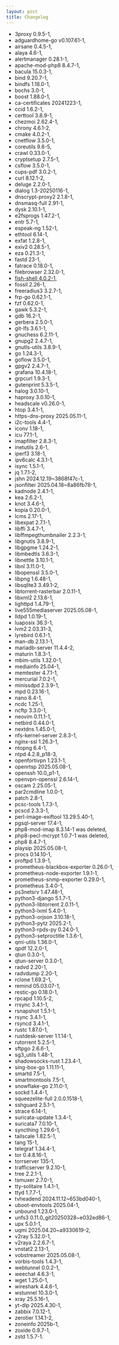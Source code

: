 ```yaml
---
layout: post
title: Changelog
---
```


* 3proxy 0.9.5-1,
* adguardhome-go v0.107.61-1,
* airsane 0.4.5-1,
* alaya 4.6-1,
* alertmanager 0.28.1-1,
* apache-mod-php8 8.4.7-1,
* bacula 15.0.3-1,
* bind 9.20.7-1,
* bindfs 1.18.0-1,
* bochs 3.0-1,
* boost 1.88.0-1,
* ca-certificates 20241223-1,
* ccid 1.6.2-1,
* certtool 3.8.9-1,
* chezmoi 2.62.4-1,
* chrony 4.6.1-2,
* cmake 4.0.2-1,
* cnetflow 3.5.0-1,
* coreutils 9.6-5,
* crawl 0.33.0-1,
* cryptsetup 2.7.5-1,
* csflow 3.5.0-1,
* cups-pdf 3.0.2-1,
* curl 8.12.1-2,
* deluge 2.2.0-1,
* dialog 1.3-20250116-1,
* dnscrypt-proxy2 2.1.8-1,
* dnsmasq-full 2.91-1,
* dysk 2.10.1-1,
* e2fsprogs 1.47.2-1,
* entr 5.7-1,
* espeak-ng 1.52-1,
* ethtool 6.14-1,
* exfat 1.2.8-1,
* exiv2 0.28.5-1,
* eza 0.21.3-1,
* fastd 23-1,
* fatrace 0.18.0-1,
* filebrowser 2.32.0-1,
* [fish-shell 4.0.2-1](https://github.com/fish-shell/fish-shell),
* fossil 2.26-1,
* freeradius3 3.2.7-1,
* frp-go 0.62.1-1,
* fzf 0.62.0-1,
* gawk 5.3.2-1,
* gdb 16.2-1,
* gerbera 2.5.0-1,
* git-lfs 3.6.1-1,
* gnuchess 6.2.11-1,
* gnupg2 2.4.7-1,
* gnutls-utils 3.8.9-1,
* go 1.24.3-1,
* goflow 3.5.0-1,
* gpgv2 2.4.7-1,
* grafana 10.4.18-1,
* grpcurl 1.9.3-1,
* gutenprint 5.3.5-1,
* halog 3.0.10-1,
* haproxy 3.0.10-1,
* headscale v0.26.0-1,
* htop 3.4.1-1,
* https-dns-proxy 2025.05.11-1,
* i2c-tools 4.4-1,
* iconv 1.18-1,
* icu 77.1-1,
* imapfilter 2.8.3-1,
* inetutils 2.6-1,
* iperf3 3.18-1,
* ipv6calc 4.3.1-1,
* isync 1.5.1-1,
* jq 1.7.1-2,
* jshn 2024.12.19~3868f47c-1,
* jsonfilter 2025.04.18~8a86fb78-1,
* kadnode 2.4.1-1,
* kea 2.6.2-1,
* knot 3.4.6-1,
* kopia 0.20.0-1,
* lcms 2.17-1,
* libexpat 2.7.1-1,
* libffi 3.4.7-1,
* libffmpegthumbnailer 2.2.3-1,
* libgnutls 3.8.9-1,
* libgpgme 1.24.2-1,
* libmbedtls 3.6.3-1,
* libnettle 3.10.1-1,
* libnl 3.11.0-1,
* libopenssl 3.5.0-1,
* libpng 1.6.48-1,
* libsqlite3 3.49.1-2,
* libtorrent-rasterbar 2.0.11-1,
* libxml2 2.13.6-1,
* lighttpd 1.4.79-1,
* live555mediaserver 2025.05.08-1,
* lldpd 1.0.19-1,
* luaposix 36.3-1,
* lvm2 2.03.31-3,
* lyrebird 0.6.1-1,
* man-db 2.13.1-1,
* mariadb-server 11.4.4-2,
* maturin 1.8.3-1,
* mbim-utils 1.32.0-1,
* mediainfo 25.04-1,
* memtester 4.7.1-1,
* mercurial 7.0.2-1,
* minissdpd 2.3.9-1,
* mpd 0.23.16-1,
* nano 8.4-1,
* ncdc 1.25-1,
* ncftp 3.3.0-1,
* neovim 0.11.1-1,
* netbird 0.44.0-1,
* nextdns 1.45.0-1,
* nfs-kernel-server 2.8.3-1,
* nginx-ssl 1.26.3-1,
* ntopng 6.4-1,
* ntpd 4.2.8_p18-3,
* openfortivpn 1.23.1-1,
* openrtsp 2025.05.08-1,
* openssh 10.0_p1-1,
* openvpn-openssl 2.6.14-1,
* oscam 2.25.05-1,
* par2cmdline 1.0.0-1,
* patch 2.8-1,
* pcsc-tools 1.7.3-1,
* pcscd 2.3.3-1,
* perl-image-exiftool 13.29.5.40-1,
* pgsql-server 17.4-1,
* php8-mod-imap 8.3.14-1 was deleted,
* php8-pecl-mcrypt 1.0.7-1 was deleted,
* php8 8.4.7-1,
* playsip 2025.05.08-1,
* procs 0.14.10-1,
* proftpd 1.3.9-1,
* prometheus-blackbox-exporter 0.26.0-1,
* prometheus-node-exporter 1.9.1-1,
* prometheus-snmp-exporter 0.29.0-1,
* prometheus 3.4.0-1,
* ps3netsrv 1.47.48-1,
* python3-django 5.1.7-1,
* python3-libtorrent 2.0.11-1,
* python3-lxml 5.4.0-1,
* python3-orjson 3.10.18-1,
* python3-pytz 2025.2-1,
* python3-rpds-py 0.24.0-1,
* python3-setproctitle 1.3.6-1,
* qmi-utils 1.36.0-1,
* qpdf 12.2.0-1,
* qtun 0.3.0-1,
* qtun-server 0.3.0-1,
* radvd 2.20-1,
* radvdump 2.20-1,
* rclone 1.69.2-1,
* remind 05.03.07-1,
* restic-go 0.18.0-1,
* rpcapd 1.10.5-2,
* rrsync 3.4.1-1,
* rsnapshot 1.5.1-1,
* rsync 3.4.1-1,
* rsyncd 3.4.1-1,
* rustc 1.87.0-1,
* rustdesk-server 1.1.14-1,
* rutorrent 5.2.5-1,
* sftpgo 2.6.6-1,
* sg3_utils 1.48-1,
* shadowsocks-rust 1.23.4-1,
* sing-box-go 1.11.11-1,
* smartd 7.5-1,
* smartmontools 7.5-1,
* snowflake-go 2.11.0-1,
* sockd 1.4.4-1,
* squeezelite-full 2.0.0.1518-1,
* sshguard 2.5.1-1,
* strace 6.14-1,
* suricata-update 1.3.4-1,
* suricata7 7.0.10-1,
* syncthing 1.29.6-1,
* tailscale 1.82.5-1,
* tang 15-1,
* telegraf 1.34.4-1,
* tor 0.4.8.16-1,
* torrserver 135-1,
* trafficserver 9.2.10-1,
* tree 2.2.1-1,
* tsmuxer 2.7.0-1,
* tty-solitaire 1.4.1-1,
* ttyd 1.7.7-1,
* tvheadend 2024.11.12~653bd040-1,
* uboot-envtools 2025.04-1,
* unbound 1.23.0-1,
* unfs3 0.11.0_git20250328~e032ed86-1,
* upx 5.0.1-1,
* uqmi 2025.04.20~a9330619-2,
* v2ray 5.32.0-1,
* v2raya 2.2.6.7-1,
* vnstat2 2.13-1,
* vobstreamer 2025.05.08-1,
* vorbis-tools 1.4.3-1,
* webtunnel 0.0.2-1,
* weechat 4.6.3-1,
* wget 1.25.0-1,
* wireshark 4.4.6-1,
* wstunnel 10.3.0-1,
* xray 25.5.16-1,
* yt-dlp 2025.4.30-1,
* zabbix 7.0.12-1,
* zerotier 1.14.1-2,
* zoneinfo 2025b-1,
* zoxide 0.9.7-1,
* zstd 1.5.7-1.
